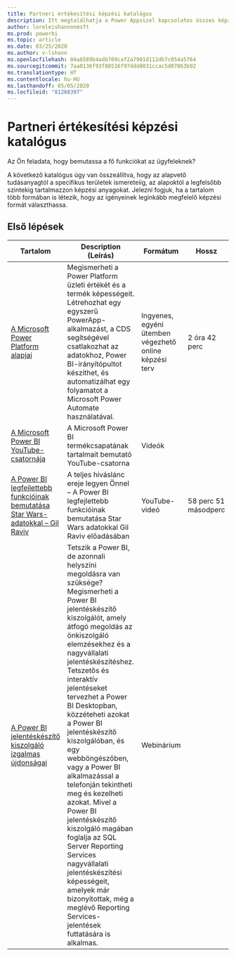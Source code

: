 ```yaml
---
title: Partneri értékesítési képzési katalógus
description: Itt megtalálhatja a Power Appsszel kapcsolatos összes képzési lehetőséget
author: loreleishannonmsft
ms.prod: powerbi
ms.topic: article
ms.date: 03/25/2020
ms.author: v-lshann
ms.openlocfilehash: 04a6589b4adb769caf2a7901d112db7c054a5764
ms.sourcegitcommit: 7aa0136f93f88516f97ddd8031ccac5d07863b92
ms.translationtype: HT
ms.contentlocale: hu-HU
ms.lasthandoff: 05/05/2020
ms.locfileid: "81268397"
---
```

# <a name="partner-pre-sales-learning-catalog"></a>Partneri értékesítési képzési katalógus

Az Ön feladata, hogy bemutassa a fő funkciókat az ügyfeleknek? 

A következő katalógus úgy van összeállítva, hogy az alapvető tudásanyagtól a specifikus területek ismereteiig, az alapoktól a legfelsőbb szintekig tartalmazzon képzési anyagokat. Jelezni fogjuk, ha a tartalom több formában is létezik, hogy az igényeinek leginkább megfelelő képzési formát választhassa.

## <a name="get-started"></a>Első lépések<a name="get-started"></a>
| Tartalom  | Description (Leírás) | Formátum  | Hossz   |
|-------------------------------------------------------------------------------------------------------------------------------------|-------------------------------------------------------------------------------------------------------------------------------------------------------------------------------------------------------------------------------------------------------------------------------------------------------------------------------------------------------------------------------------------------------------------------------------------------------------------------------------------------------------------------------------------------------------------|---------------------------------------|-------------|
| [A Microsoft Power Platform alapjai](https://docs.microsoft.com/learn/paths/power-plat-fundamentals/)   | Megismerheti a Power Platform üzleti értékét és a termék képességeit. Létrehozhat egy egyszerű PowerApp-alkalmazást, a CDS segítségével csatlakozhat az adatokhoz, Power BI-irányítópultot készíthet, és automatizálhat egy folyamatot a Microsoft Power Automate használatával.   | Ingyenes, egyéni ütemben végezhető online képzési terv | 2 óra 42 perc   |
| [A Microsoft Power BI YouTube-csatornája](https://www.youtube.com/user/mspowerbi/videos)                                                 | A Microsoft Power BI termékcsapatának tartalmait bemutató YouTube-csatorna  | Videók |             |
| [A Power BI legfejlettebb funkcióinak bemutatása Star Wars-adatokkal – Gil Raviv](https://www.youtube.com/watch?v=r0Qk5V8dvgg) | A teljes híváslánc ereje legyen Önnel – A Power BI legfejlettebb funkcióinak bemutatása Star Wars adatokkal Gil Raviv előadásában  | YouTube-videó   | 58 perc 51 másodperc |
| [A Power BI jelentéskészítő kiszolgáló izgalmas újdonságai](https://info.microsoft.com/whats-new-powerbi-report-server-ondemand.html)       | Tetszik a Power BI, de azonnali helyszíni megoldásra van szüksége? Megismerheti a Power BI jelentéskészítő kiszolgálót, amely átfogó megoldás az önkiszolgáló elemzésekhez és a nagyvállalati jelentéskészítéshez. Tetszetős és interaktív jelentéseket tervezhet a Power BI Desktopban, közzéteheti azokat a Power BI jelentéskészítő kiszolgálóban, és egy webböngészőben, vagy a Power BI alkalmazással a telefonján tekintheti meg és kezelheti azokat. Mivel a Power BI jelentéskészítő kiszolgáló magában foglalja az SQL Server Reporting Services nagyvállalati jelentéskészítési képességeit, amelyek már bizonyítottak, még a meglévő Reporting Services-jelentések futtatására is alkalmas. | Webinárium   |             |